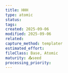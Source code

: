 ```yaml
---
title: HHH
type: atomic
status:
tags:
created: 2025-09-06
modified: 2025-09-06
related:
capture_method: templater
estimated_effort:
fileClass: Base, Atomic
maturity: 📤seed
processing_priority:
---
```

